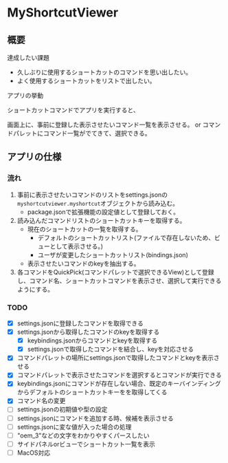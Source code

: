 # MyShortcutViewer

## 概要

達成したい課題

- 久しぶりに使用するショートカットのコマンドを思い出したい。
- よく使用するショートカットをリストで出したい。

アプリの挙動

ショートカットコマンドでアプリを実行すると、

画面上に、事前に登録した表示させたいコマンド一覧を表示させる。
or
コマンドパレットにコマンド一覧がでてきて、選択できる。

## アプリの仕様

### 流れ

1. 事前に表示させたいコマンドのリストをsettings.jsonの`myshortcutviewer.myshortcut`オブジェクトから読み込む。
   - package.jsonで拡張機能の設定値として登録しておく。
2. 読み込んだコマンドリストのショートカットキーを取得する。
   - 現在のショートカットの一覧を取得する。
     - デフォルトのショートカットリスト(ファイルで存在しないため、ビューとして表示させる。)
     - ユーザが変更したショートカットリスト(bindings.json)
   - 表示させたいコマンドのkeyを抽出する。
3. 各コマンドをQuickPick(コマンドパレットで選択できるView)として登録し、コマンド名、ショートカットコマンドを表示させ、選択して実行できるようにする。

### TODO

- [x] settings.jsonに登録したコマンドを取得できる
- [x] settings.jsonから取得したコマンドのkeyを取得する
  - [x] keybindings.jsonからコマンドとkeyを取得する
  - [x] settings.jsonで取得したコマンドを結合し、keyを対応させる
- [x] コマンドパレットの場所にsettings.jsonで取得したコマンドとkeyを表示させる
- [x] コマンドパレットで表示させたコマンドを選択するとコマンドが実行できる
- [x] keybindings.jsonにコマンドが存在しない場合、既定のキーバインディングからデフォルトのショートカットキーをを取得してくる
- [x] コマンド名の変更
- [ ] settings.jsonの初期値や型の設定
- [ ] settings.jsonにコマンドを追加する時、候補を表示させる
- [ ] settings.jsonに変な値が入った場合の処理
- [ ] "oem_3"などの文字をわかりやすくパースしたい
- [ ] サイドパネルorビューでショートカット一覧を表示
- [ ] MacOS対応
